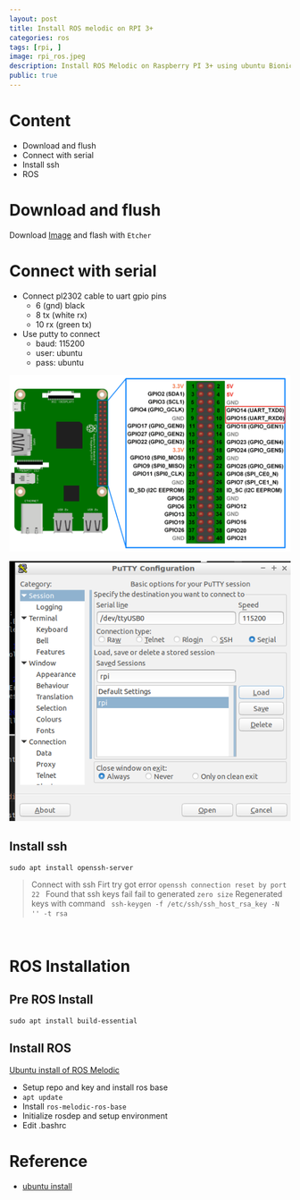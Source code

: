 ```yaml
---
layout: post
title: Install ROS melodic on RPI 3+
categories: ros
tags: [rpi, ]
image: rpi_ros.jpeg
description: Install ROS Melodic on Raspberry PI 3+ using ubuntu Bionic 18.04
public: true
---
```

# Content
- Download and flush
- Connect with serial
- Install ssh
- ROS

# Download and flush

Download [Image](http://cdimage.ubuntu.com/releases/18.04/release/ubuntu-18.04.2-preinstalled-server-arm64+raspi3.img.xz) and flash with `Etcher`


# Connect with serial
- Connect pl2302 cable to uart gpio pins
  - 6 (gnd) black
  - 8 tx (white rx)
  - 10 rx (green tx)
- Use putty to connect
  - baud: 115200
  - user: ubuntu
  - pass: ubuntu

![](/images/2019-06-17-20-34-03.png)

![](/images/2019-06-17-20-28-07.png)

## Install ssh

```
sudo apt install openssh-server
```

> Connect with ssh
> Firt try got error `openssh connection reset by port 22 `
> Found that ssh keys fail fail to generated `zero size`
> Regenerated keys with command ` ssh-keygen -f /etc/ssh/ssh_host_rsa_key -N '' -t rsa`

&nbsp;
&nbsp;
&nbsp;
# ROS  Installation
## Pre ROS Install
```
sudo apt install build-essential
```

## Install ROS
[Ubuntu install of ROS Melodic](http://wiki.ros.org/melodic/Installation/Ubuntu)

- Setup repo and key and install ros base
- `apt update`
- Install `ros-melodic-ros-base`
- Initialize rosdep and setup environment
- Edit .bashrc



# Reference
- [ubuntu install](http://thomas-messmer.com/index.php/14-free-knowledge/howtos/86-ros-melodic-on-raspberry-pi-3)